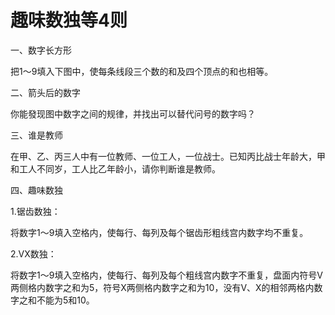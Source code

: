 # 趣味数独等4则

一、数字长方形 

把1～9填入下图中，使每条线段三个数的和及四个顶点的和也相等。 

二、箭头后的数字 

你能發现图中数字之间的规律，并找出可以替代问号的数字吗？ 

三、谁是教师 

在甲、乙、丙三人中有一位教师、一位工人，一位战士。已知丙比战士年龄大，甲和工人不同岁，工人比乙年龄小，请你判断谁是教师。 

四、趣味数独 

1.锯齿数独： 

将数字1～9填入空格内，使每行、每列及每个锯齿形粗线宫内数字均不重复。 

2.VX数独： 

将数字1～9填入空格内，使每行、每列及每个粗线宫内数字不重复，盘面内符号V两侧格内数字之和为5，符号X两侧格内数字之和为10，没有V、X的相邻两格内数字之和不能为5和10。